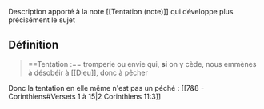 Description apporté à la note [[Tentation (note)]] qui développe plus précisément le sujet
## Définition
> ==Tentation :==  tromperie ou envie qui, **si** on y cède, nous emmènes à désobéir à [[Dieu]], donc à pêcher

Donc la tentation en elle même n'est pas un péché : [[7&8 - Corinthiens#Versets 1 à 15|2 Corinthiens 11:3]]